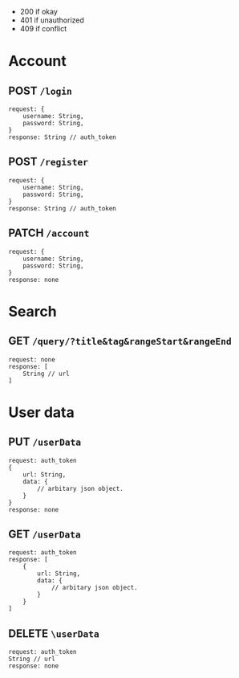 - 200 if okay
- 401 if unauthorized
- 409 if conflict

# Account

## POST `/login`
```
request: {
    username: String,
    password: String,
}
response: String // auth_token
```

## POST `/register`
```
request: {
    username: String,
    password: String,
}
response: String // auth_token
```

## PATCH `/account`
```
request: {
    username: String,
    password: String,
}
response: none
```

# Search

## GET `/query/?title&tag&rangeStart&rangeEnd`
```
request: none
response: [
    String // url
]
```

# User data

## PUT `/userData`
```
request: auth_token
{
    url: String,
    data: {
        // arbitary json object.
    }
}
response: none
```

## GET `/userData`
```
request: auth_token
response: [
    {
        url: String,
        data: {
            // arbitary json object.
        }
    }
]
```

## DELETE `\userData`
```
request: auth_token
String // url
response: none
```
